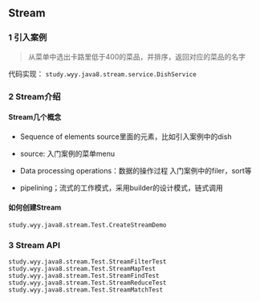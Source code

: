 
## Stream 

### 1 引入案例

> 从菜单中选出卡路里低于400的菜品，并排序，返回对应的菜品的名字

代码实现：
`study.wyy.java8.stream.service.DishService`


### 2 Stream介绍

#### Stream几个概念

- Sequence of elements
    source里面的元素，比如引入案例中的dish
    
- source: 入门案例的菜单menu

- Data processing operations：数据的操作过程
 入门案例中的filer，sort等
 
- pipelining；流式的工作模式，采用builder的设计模式，链式调用


#### 如何创建Stream

`study.wyy.java8.stream.Test.CreateStreamDemo`


### 3 Stream API

`study.wyy.java8.stream.Test.StreamFilterTest`
`study.wyy.java8.stream.Test.StreamMapTest`
`study.wyy.java8.stream.Test.StreamFindTest`
`study.wyy.java8.stream.Test.StreamReduceTest`
`study.wyy.java8.stream.Test.StreamMatchTest`    